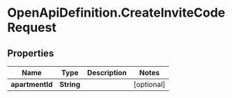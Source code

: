 # OpenApiDefinition.CreateInviteCodeRequest

## Properties

Name | Type | Description | Notes
------------ | ------------- | ------------- | -------------
**apartmentId** | **String** |  | [optional] 


